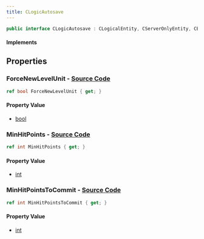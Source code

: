 ```yaml
---
title: CLogicAutosave
---
```


```csharp
public interface CLogicAutosave : CLogicalEntity, CServerOnlyEntity, CBaseEntity, CEntityInstance, ISchemaClass<CEntityInstance>, ISchemaClass<CBaseEntity>, ISchemaClass<CServerOnlyEntity>, ISchemaClass<CLogicalEntity>, ISchemaClass<CLogicAutosave>, ISchemaField, ISchemaClass, INativeHandle
```

#### Implements

## Properties

### **ForceNewLevelUnit** - [Source Code](https://github.com/swiftly-solution/swiftlys2/blob/main/managed/src/SwiftlyS2.Generated/Schemas/Interfaces/CLogicAutosave.cs#L16)

```csharp
ref bool ForceNewLevelUnit { get; }
```

#### Property Value

- [bool](https://learn.microsoft.com/dotnet/api/system.boolean)

### **MinHitPoints** - [Source Code](https://github.com/swiftly-solution/swiftlys2/blob/main/managed/src/SwiftlyS2.Generated/Schemas/Interfaces/CLogicAutosave.cs#L18)

```csharp
ref int MinHitPoints { get; }
```

#### Property Value

- [int](https://learn.microsoft.com/dotnet/api/system.int32)

### **MinHitPointsToCommit** - [Source Code](https://github.com/swiftly-solution/swiftlys2/blob/main/managed/src/SwiftlyS2.Generated/Schemas/Interfaces/CLogicAutosave.cs#L20)

```csharp
ref int MinHitPointsToCommit { get; }
```

#### Property Value

- [int](https://learn.microsoft.com/dotnet/api/system.int32)

